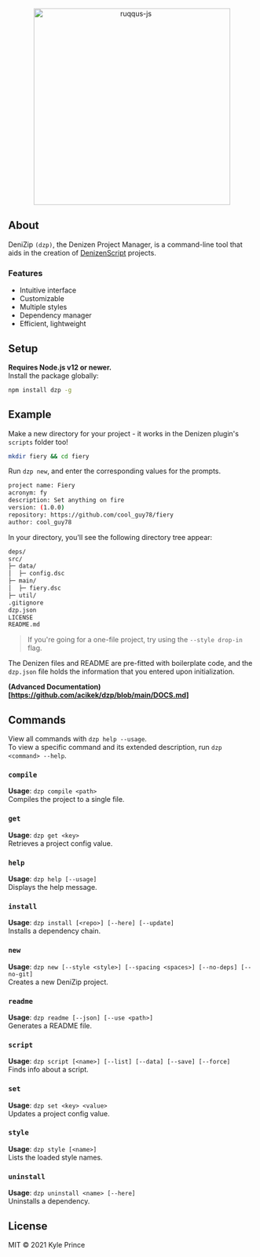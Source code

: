 <div align="center">
  <br/>
  <p>
    <img src="https://imgur.com/GZwNotP.png" width="400" alt="ruqqus-js"/></a>
  </p>
</div>

## About

DeniZip `(dzp)`, the Denizen Project Manager, is a command-line tool that aids in the creation of [DenizenScript](https://denizenscript.com) projects.

### Features

- Intuitive interface
- Customizable
- Multiple styles
- Dependency manager
- Efficient, lightweight

## Setup

**Requires Node.js v12 or newer.**<br>
Install the package globally:
```sh
npm install dzp -g
```
## Example

Make a new directory for your project - it works in the Denizen plugin's `scripts` folder too!
```sh
mkdir fiery && cd fiery
```
Run `dzp new`, and enter the corresponding values for the prompts.
```sh
project name: Fiery
acronym: fy
description: Set anything on fire
version: (1.0.0)
repository: https://github.com/cool_guy78/fiery
author: cool_guy78
```
In your directory, you'll see the following directory tree appear:
```txt
deps/
src/
├─ data/
│  ├─ config.dsc
├─ main/
│  ├─ fiery.dsc
├─ util/
.gitignore
dzp.json
LICENSE
README.md
```
> If you're going for a one-file project, try using the `--style drop-in` flag.

The Denizen files and README are pre-fitted with boilerplate code, and the `dzp.json` file holds the information that you entered upon initialization.

**(Advanced Documentation)[https://github.com/acikek/dzp/blob/main/DOCS.md]**

## Commands

View all commands with `dzp help --usage`.<br>
To view a specific command and its extended description, run `dzp <command> --help`.

### `compile`
**Usage**: `dzp compile <path>`<br>
Compiles the project to a single file.

### `get`
**Usage**: `dzp get <key>`<br>
Retrieves a project config value.

### `help`
**Usage**: `dzp help [--usage]`<br>
Displays the help message.

### `install`
**Usage**: `dzp install [<repo>] [--here] [--update]`<br>
Installs a dependency chain.

### `new`
**Usage**: `dzp new [--style <style>] [--spacing <spaces>] [--no-deps] [--no-git]`<br>
Creates a new DeniZip project.

### `readme`
**Usage**: `dzp readme [--json] [--use <path>]`<br>
Generates a README file.

### `script`
**Usage**: `dzp script [<name>] [--list] [--data] [--save] [--force]`<br>
Finds info about a script.

### `set`
**Usage**: `dzp set <key> <value>`<br>
Updates a project config value.

### `style`
**Usage**: `dzp style [<name>]`<br>
Lists the loaded style names.

### `uninstall`
**Usage**: `dzp uninstall <name> [--here]`<br>
Uninstalls a dependency.

## License
MIT © 2021 Kyle Prince
